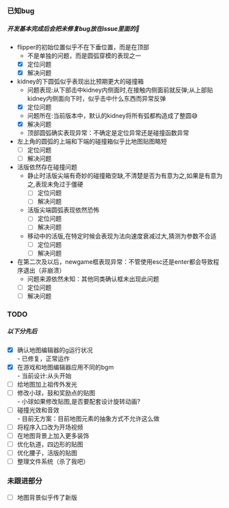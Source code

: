 ### 已知bug
##### 开发基本完成后会把未修复bug放在issue里面的🥺

+ flipper的初始位置似乎不在下垂位置，而是在顶部
   - 不是单独的问题，而是圆弧穿模的表现之一
   - [x] 定位问题
   - [x] 解决问题
+ kidney的下圆弧似乎表现出比预期更大的碰撞箱
   - 问题表现:从下部击中kidney内侧面时,在接触内侧面前就反弹;从上部贴kidney内侧面向下时，似乎击中什么东西而异常反弹
   - [x] 定位问题
   - 问题所在:当前版本中，默认的kidney将所有弧都构造成了整圆😅
   - [x] 解决问题
   - 顶部圆弧确实表现异常：不确定是定位异常还是碰撞函数异常
+ 左上角的圆弧的上端和下端的碰撞箱似乎比地图贴图略短
   - [ ] 定位问题
   - [ ] 解决问题
+ 活版依然存在碰撞问题
   - 静止时活版尖端有奇妙的碰撞箱空缺,不清楚是否为有意为之,如果是有意为之,表现未免过于僵硬
      - [ ] 定位问题
      - [ ] 解决问题 
   - 活版尖端圆弧表现依然恐怖
      - [ ] 定位问题
      - [ ] 解决问题
   - 移动中的活版,在特定时候会表现为法向速度衰减过大,猜测为参数不合适
      - [ ] 定位问题
      - [ ] 解决问题
+ 在第二次及以后，newgame框表现异常：不管使用esc还是enter都会导致程序退出（非崩溃）
   - 问题来源依然未知：其他同类确认框未出现此问题
   - [ ] 定位问题
   - [ ] 解决问题

### TODO
##### 以下分先后
+ [x] 确认地图编辑器的g运行状况  
      - 已修复，正常运作
+ [x] 在游戏和地图编辑器应用不同的bgm  
      - 当前设计:从头开始
+ [ ] 给地图加上祖传外发光
+ [ ] 修改小球，鼓和奖励点的贴图  
      - 小球如果修改贴图,是否要配套设计旋转动画?
+ [ ] 碰撞光效和音效  
      - 目前无方案：目前地图元素的抽象方式不允许这么做
+ [ ] 将程序入口改为开场视频
+ [ ] 在地图背景上加入更多装饰
+ [ ] 优化轨道，四边形的贴图
+ [ ] 优化腰子，活版的贴图
+ [ ] 整理文件系统（杀了我吧）

### 未跟进部分
+ [ ] 地图背景似乎传了新版
